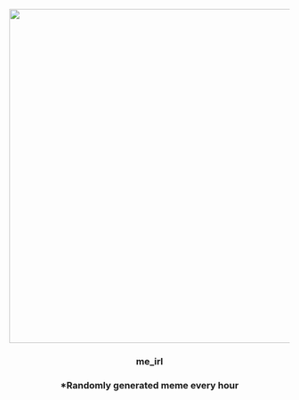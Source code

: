 <p align="center">
        <img src="https://i.redd.it/kkylqq3ijfl81.jpg" width="600" height="600">
        </p>
        <h3 align="center">me_irl</h3>
        <h3 align="center">*Randomly generated meme every hour</h3>
    